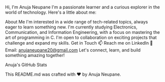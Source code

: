 Hi, I'm Anuja Neupane
I'm a passionate learner and a curious explorer in the world of technology. Here's a little about me:

About Me
I'm interested in a wide range of tech-related topics, always eager to learn something new.
I'm currently studying Electronics, Communication, and Information Engineering, with a focus on mastering the art of programming in C.
I'm open to collaboration on exciting projects that challenge and expand my skills.
Get in Touch
📫 Reach me on LinkedIn
📧 Email: anujaneupane20@gmail.com
Let's connect, learn, and build something amazing together!

Anuja's GitHub Stats

This README.md was crafted with ❤️ by Anuja Neupane.
